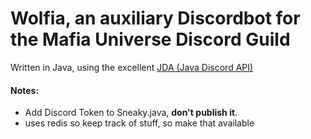 # Wolfia, an auxiliary Discordbot for the Mafia Universe Discord Guild

Written in Java, using the excellent [JDA (Java Discord API)](https://github.com/DV8FromTheWorld/JDA/blob/master/src/main/java/net/dv8tion/jda/JDABuilder.java)



#### Notes:
- Add Discord Token to Sneaky.java, **don't publish it**.
- uses redis so keep track of stuff, so make that available
